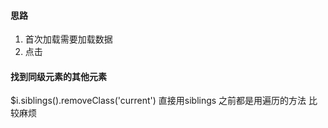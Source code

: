 ####  思路
1.  首次加载需要加载数据
2.  点击







####  找到同级元素的其他元素
$i.siblings().removeClass('current')
直接用siblings  之前都是用遍历的方法  比较麻烦
